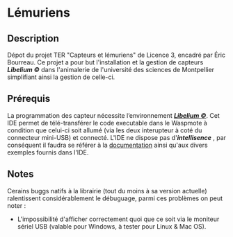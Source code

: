 # Lémuriens

## Description
Dépot du projet TER "Capteurs et lémuriens" de Licence 3, encadré par Éric Bourreau.
Ce projet a pour but l'installation et la gestion de capteurs ***Libelium ©*** dans l'animalerie de l'université des sciences de Montpellier simplifiant ainsi la gestion de celle-ci.

## Prérequis
La programmation des capteur nécessite l’environnement [***Libelium ©***](http://www.libelium.com/development/waspmote/sdk_applications/).
Cet IDE permet de télé-transférer le code executable dans le Waspmote à condition que celui-ci soit allumé (via les deux interupteur à coté du connecteur mini-USB) et connecté.
L'IDE ne dispose pas d'***intellisence*** , par conséquent il faudra se référer à la [documentation](http://www.libelium.com/api/waspmote/html/) ainsi qu'aux divers exemples fournis dans l'IDE.

## Notes
Cerains buggs natifs à la librairie (tout du moins à sa version actuelle) ralentissent considérablement le débuguage, parmi ces problèmes on peut noter :
* L'impossibilité d'afficher correctement quoi que ce soit via le moniteur sériel USB (valable pour Windows, à tester pour Linux & Mac OS).
